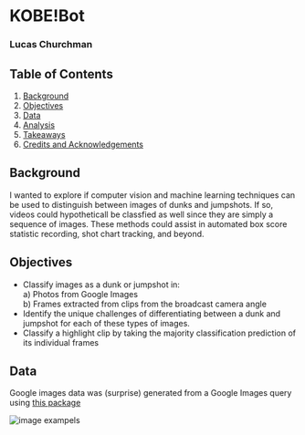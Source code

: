 # KOBE!Bot

### Lucas Churchman

## Table of Contents
1. [Background](#background)
2. [Objectives](#objectives)
3. [Data](#data)
4. [Analysis](#analysis)
5. [Takeaways](#takeaways)
6. [Credits and Acknowledgements](#credits-and-acknowledgements)

## Background

I wanted to explore if computer vision and machine learning techniques can be used to distinguish between images of dunks and jumpshots. If so, videos could hypotheticall be classfied as well since they are simply a sequence of images. These methods could assist in automated box score statistic recording, shot chart tracking, and beyond.

## Objectives

* Classify images as a dunk or jumpshot in:</br>
a) Photos from Google Images</br>
b) Frames extracted from clips from the broadcast camera angle</br>
* Identify the unique challenges of differentiating between a dunk and jumpshot for each of these types of images.
* Classify a highlight clip by taking the majority classification prediction of its individual frames

## Data

Google images data was (surprise) generated from a Google Images query using [this package](https://pypi.org/project/google_images_download/)

![image exampels](https://github.com/LucasXavierChurchman/KOBE-Bot/blob/master/plots%2Bimages/each_type_and_class_example.png)
